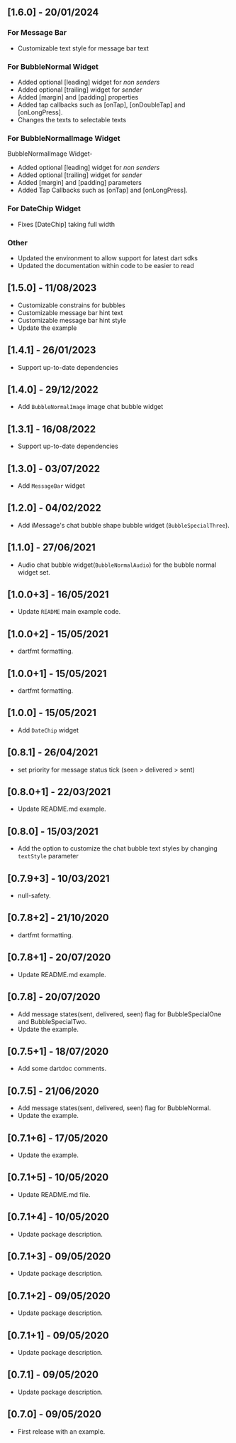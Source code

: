 ## [1.6.0] - 20/01/2024

### For Message Bar
* Customizable text style for message bar text

### For BubbleNormal Widget

* Added optional [leading] widget for _non senders_
* Added optional [trailing] widget for _sender_
* Added [margin] and [padding] properties
* Added tap callbacks such as [onTap], [onDoubleTap] and [onLongPress].
* Changes the texts to selectable texts

### For BubbleNormalImage Widget

BubbleNormalImage Widget-
* Added optional [leading] widget for _non senders_
* Added optional [trailing] widget for _sender_
* Added [margin] and [padding] parameters
* Added Tap Callbacks such as [onTap] and [onLongPress].

### For DateChip Widget
* Fixes [DateChip] taking full width

### Other
* Updated the environment to allow support for latest dart sdks
* Updated the documentation within code to be easier to read

## [1.5.0] - 11/08/2023

* Customizable constrains for bubbles
* Customizable message bar hint text
* Customizable message bar hint style
* Update the example

## [1.4.1] - 26/01/2023

* Support up-to-date dependencies

## [1.4.0] - 29/12/2022

* Add `BubbleNormalImage` image chat bubble widget 

## [1.3.1] - 16/08/2022

* Support up-to-date dependencies

## [1.3.0] - 03/07/2022

* Add `MessageBar` widget 

## [1.2.0] - 04/02/2022

* Add iMessage's chat bubble shape bubble widget (`BubbleSpecialThree`).

## [1.1.0] - 27/06/2021

* Audio chat bubble widget(`BubbleNormalAudio`) for the bubble normal widget set.

## [1.0.0+3] - 16/05/2021

* Update `README` main example code.

## [1.0.0+2] - 15/05/2021

* dartfmt formatting.

## [1.0.0+1] - 15/05/2021

* dartfmt formatting.

## [1.0.0] - 15/05/2021

* Add `DateChip` widget

## [0.8.1] - 26/04/2021

* set priority for message status tick (seen > delivered > sent)

## [0.8.0+1] - 22/03/2021

* Update README.md example.

## [0.8.0] - 15/03/2021

* Add the option to customize the chat bubble text styles by changing `textStyle` parameter

## [0.7.9+3] - 10/03/2021

* null-safety.

## [0.7.8+2] - 21/10/2020

* dartfmt formatting.

## [0.7.8+1] - 20/07/2020

* Update README.md example.

## [0.7.8] - 20/07/2020

* Add message states(sent, delivered, seen) flag for BubbleSpecialOne and BubbleSpecialTwo.
* Update the example.

## [0.7.5+1] - 18/07/2020

* Add some dartdoc comments.

## [0.7.5] - 21/06/2020

* Add message states(sent, delivered, seen) flag for BubbleNormal.
* Update the example.

## [0.7.1+6] - 17/05/2020

* Update the example.

## [0.7.1+5] - 10/05/2020

* Update README.md file.

## [0.7.1+4] - 10/05/2020

* Update package description.

## [0.7.1+3] - 09/05/2020

* Update package description.

## [0.7.1+2] - 09/05/2020

* Update package description.

## [0.7.1+1] - 09/05/2020

* Update package description.

## [0.7.1] - 09/05/2020

* Update package description.

## [0.7.0] - 09/05/2020

* First release with an example.

